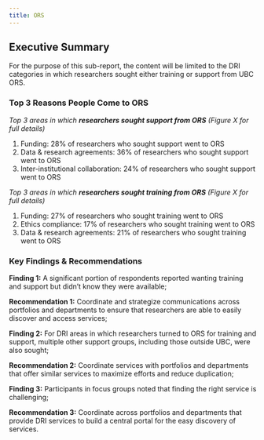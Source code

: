 ```yaml
---
title: ORS
---
```


## Executive Summary
For the purpose of this sub-report, the content will be limited to the DRI categories in which researchers sought either training or support from UBC ORS.       

### Top 3 Reasons People Come to ORS

_Top 3 areas in which **researchers sought support from ORS** (Figure X for full details)_

1. Funding: 28% of researchers who sought support went to ORS 
2. Data & research agreements: 36% of researchers who sought support went to ORS 
3. Inter-institutional collaboration: 24% of researchers who sought support went to ORS 

_Top 3 areas in which **researchers sought training from ORS** (Figure X for full details)_ 

1. Funding: 27% of researchers who sought training went to ORS 
2. Ethics compliance: 17% of researchers who sought training went to ORS 
3. Data & research agreements: 21% of researchers who sought training went to ORS 

### Key Findings & Recommendations

**Finding 1:** A significant portion of respondents reported wanting training and support but didn’t know they were available; 

**Recommendation 1:**  Coordinate and strategize communications across portfolios and departments to ensure that researchers are able to easily discover and access services; 


**Finding 2:** For DRI areas in which researchers turned to ORS for training and support, multiple other support groups, including those outside UBC, were also sought; 

**Recommendation 2:** Coordinate services with portfolios and departments that offer similar services to maximize efforts and reduce duplication; 


**Finding 3:** Participants in focus groups noted that finding the right service is challenging; 

**Recommendation 3:** Coordinate across portfolios and departments that provide DRI services to build a central portal for the easy discovery of services. 
